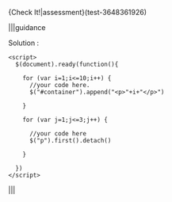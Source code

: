 {Check It!|assessment}(test-3648361926)

|||guidance

Solution :

```
<script>
  $(document).ready(function(){
    
    for (var i=1;i<=10;i++) {
      //your code here.
      $("#container").append("<p>"+i+"</p>")

    }

    for (var j=1;j<=3;j++) {

      //your code here
      $("p").first().detach()

    }
    
  })
</script>
```

|||
